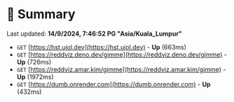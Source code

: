 # 📖 Summary
Last updated: **14/9/2024, 7:46:52 PG "Asia/Kuala_Lumpur"**

- `GET` [https://hst.ujol.dev](https://hst.ujol.dev) - **Up** (663ms)
- `GET` [https://reddviz.deno.dev/gimme](https://reddviz.deno.dev/gimme) - **Up** (726ms)
- `GET` [https://reddviz.amar.kim/gimme](https://reddviz.amar.kim/gimme) - **Up** (1972ms)
- `GET` [https://dumb.onrender.com](https://dumb.onrender.com) - **Up** (432ms)
